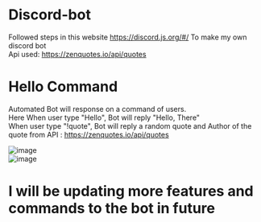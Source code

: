 # Discord-bot
Followed steps in this website https://discord.js.org/#/ To make my own discord bot    
Api used: https://zenquotes.io/api/quotes

# Hello Command 
Automated Bot will response on a command of users.    
Here When user type "Hello", Bot will reply "Hello, There"  
When user type "!quote", Bot will reply a random quote and Author of the quote from API : https://zenquotes.io/api/quotes


![image](https://user-images.githubusercontent.com/99052999/153988094-4ffadc24-bfed-4b85-ab5a-e90cae3e51d1.png)  
![image](https://user-images.githubusercontent.com/99052999/153988585-3d7357ba-3666-45b6-85c2-81f5072c25b1.png)

#  I will be updating more features and commands to the bot in future
